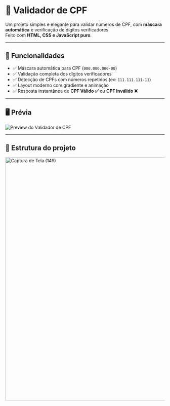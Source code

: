 # 📜 Validador de CPF

Um projeto simples e elegante para validar números de CPF, com **máscara automática** e verificação de dígitos verificadores.  
Feito com **HTML, CSS e JavaScript puro**.

---

## 🚀 Funcionalidades
- ✅ Máscara automática para CPF (`000.000.000-00`)  
- ✅ Validação completa dos dígitos verificadores  
- ✅ Detecção de CPFs com números repetidos (ex: `111.111.111-11`)  
- ✅ Layout moderno com gradiente e animação  
- ✅ Resposta instantânea de **CPF Válido ✅** ou **CPF Inválido ❌**

---

## 🖥️ Prévia

![Preview do Validador de CPF](./preview.png)

---

## 📂 Estrutura do projeto
<img width="2390" height="768" alt="Captura de Tela (149)" src="https://github.com/user-attachments/assets/3cdeb7ec-91ac-4664-a82d-f25ad2a416ff" />
